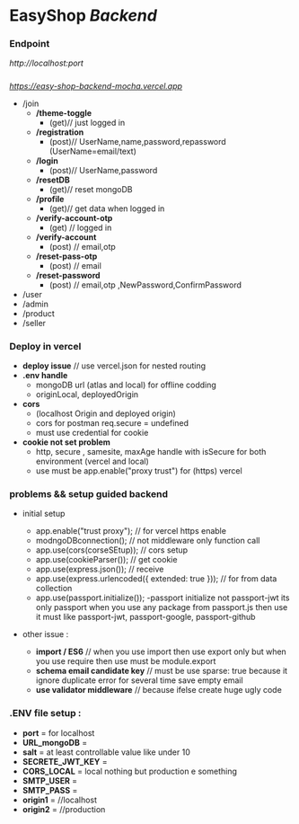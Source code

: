 # **EasyShop** _Backend_

### Endpoint

_http://localhost:port_
#####
_https://easy-shop-backend-mocha.vercel.app_

  - /join
    - **/theme-toggle**
      - (get)// just logged in
    - **/registration**
      - (post)// UserName,name,password,repassword (UserName=email/text)
    - **/login**
      - (post)// UserName,password
    - **/resetDB**
      - (get)// reset mongoDB
    - **/profile**
      - (get)// get data when logged in
    - **/verify-account-otp**
      - (get) // logged in
    - **/verify-account**
      - (post) // email,otp
    - **/reset-pass-otp**
      - (post) // email
    - **/reset-password**
      - (post) // email,otp ,NewPassword,ConfirmPassword
  - /user
  - /admin
  - /product
  - /seller

### Deploy in vercel

- **deploy issue** // use vercel.json for nested routing
- **.env handle**
  - mongoDB url (atlas and local) for offline codding
  - originLocal, deployedOrigin
- **cors**
  - (localhost Origin and deployed origin)
  - cors for postman req.secure = undefined
  - must use credential for cookie
- **cookie not set problem**
  - http, secure , samesite, maxAge handle with isSecure for both environment (vercel and local)
  - use must be app.enable("proxy trust") for (https) vercel

### problems && setup guided backend

- initial setup
  - app.enable("trust proxy"); // for vercel https enable
  - modngoDBconnection(); // not middleware only function call
  - app.use(cors(corseSEtup)); // cors setup
  - app.use(cookieParser()); // get cookie
  - app.use(express.json()); // receive
  - app.use(express.urlencoded({ extended: true })); // for from data collection
  - app.use(passport.initialize());
    -passport initialize not passport-jwt its only passport when you use any package from passport.js then use it must like passport-jwt, passport-google, passport-github

- other issue :
  - **import / ES6** // when you use import then use export only but when you use require then use must be module.export
  - **schema email candidate key** // must be use sparse: true because it ignore duplicate error for several time save empty email
  - **use validator middleware** // because ifelse create huge ugly code

### .ENV file setup :

- **port** = for localhost
- **URL_mongoDB** =
- **salt** = at least controllable value like under 10
- **SECRETE_JWT_KEY** =
- **CORS_LOCAL** = local nothing but production e something
- **SMTP_USER** =
- **SMTP_PASS** =
- **origin1** = //localhost
- **origin2** = //production
